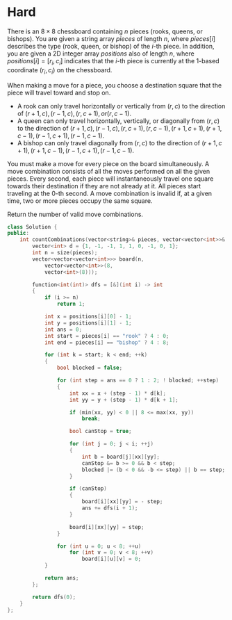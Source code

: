 # Hard

There is an $8 \times 8$ chessboard containing $n$ pieces (rooks, queens, or bishops). You are given a string array $pieces$ of length $n$, where $pieces[i]$ describes the type (rook, queen, or bishop) of the $i$-th piece. In addition, you are given a 2D integer array $positions$ also of length $n$, where $positions[i] = [r_i, c_i]$ indicates that the $i$-th piece is currently at the 1-based coordinate $(r_i, c_i)$ on the chessboard.

When making a move for a piece, you choose a destination square that the piece will travel toward and stop on.

- A rook can only travel horizontally or vertically from $(r, c)$ to the direction of $(r+1, c), (r-1, c), (r, c+1), or (r, c-1)$.
- A queen can only travel horizontally, vertically, or diagonally from $(r, c)$ to the direction of $(r+1, c), (r-1, c), (r, c+1), (r, c-1), (r+1, c+1), (r+1, c-1), (r-1, c+1), (r-1, c-1)$.
- A bishop can only travel diagonally from $(r, c)$ to the direction of $(r+1, c+1), (r+1, c-1), (r-1, c+1), (r-1, c-1)$.

You must make a move for every piece on the board simultaneously. A move combination consists of all the moves performed on all the given pieces. Every second, each piece will instantaneously travel one square towards their destination if they are not already at it. All pieces start traveling at the $0$-th second. A move combination is invalid if, at a given time, two or more pieces occupy the same square.

Return the number of valid move combinations​​​​​.

```cpp
class Solution {
public:
    int countCombinations(vector<string>& pieces, vector<vector<int>>& positions) {
        vector<int> d = {1, -1, -1, 1, 1, 0, -1, 0, 1};
        int n = size(pieces);
        vector<vector<vector<int>>> board(n, 
            vector<vector<int>>(8, 
            vector<int>(8)));

        function<int(int)> dfs = [&](int i) -> int
        {
            if (i >= n)
                return 1;

            int x = positions[i][0] - 1;
            int y = positions[i][1] - 1;
            int ans = 0;
            int start = pieces[i] == "rook" ? 4 : 0;
            int end = pieces[i] == "bishop" ? 4 : 8;

            for (int k = start; k < end; ++k)
            {
                bool blocked = false;

                for (int step = ans == 0 ? 1 : 2; ! blocked; ++step)
                {
                    int xx = x + (step - 1) * d[k];
                    int yy = y + (step - 1) * d[k + 1];

                    if (min(xx, yy) < 0 || 8 <= max(xx, yy))
                        break;

                    bool canStop = true;

                    for (int j = 0; j < i; ++j)
                    {
                        int b = board[j][xx][yy];
                        canStop &= b >= 0 && b < step;
                        blocked |= (b < 0 && -b <= step) || b == step;
                    }

                    if (canStop)
                    {
                        board[i][xx][yy] = - step;
                        ans += dfs(i + 1);
                    }

                    board[i][xx][yy] = step;
                }

                for (int u = 0; u < 8; ++u)
                    for (int v = 0; v < 8; ++v)
                        board[i][u][v] = 0;
            }

            return ans;
        };

        return dfs(0);
    }
};
```
